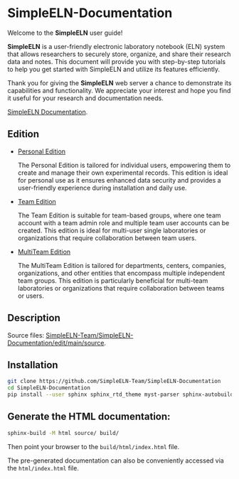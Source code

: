 # SimpleELN-Documentation

Welcome to the **SimpleELN** user guide! 

**SimpleELN** is a user-friendly electronic laboratory notebook (ELN) system that allows researchers to securely store, organize, and share their research data and notes. This document will provide you with step-by-step tutorials to help you get started with SimpleELN and utilize its features efficiently.

Thank you for giving the **SimpleELN** web server a chance to demonstrate its capabilities and functionality. We appreciate your interest and hope you find it useful for your research and documentation needs.

[SimpleELN Documentation](https://simpleeln-documentation.readthedocs.io/en/latest/index.html).

## Edition

  - [Personal Edition](https://github.com/SimpleELN-Team/SimpleELN-Personal)
    
    The Personal Edition is tailored for individual users, empowering them to create and manage their own experimental records. This edition is ideal for personal use as it ensures enhanced data security and provides a user-friendly experience during installation and daily use.
  - [Team Edition](https://github.com/SimpleELN-Team/SimpleELN-Team)
    
    The Team Edition is suitable for team-based groups, where one team account with a team admin role and multiple team user accounts can be created. This edition is ideal for multi-user single laboratories or organizations that require collaboration between team users.
  - [MultiTeam Edition](https://github.com/SimpleELN-Team/SimpleELN-MultiTeam)
    
    The MultiTeam Edition is tailored for departments, centers, companies, organizations, and other entities that encompass multiple independent team groups. This edition is particularly beneficial for multi-team laboratories or organizations that require collaboration between teams or users.

## Description

Source files: [SimpleELN-Team/SimpleELN-Documentation/edit/main/source](https://github.com/SimpleELN-Team/SimpleELN-Documentation/tree/main/source).

## Installation

~~~bash
git clone https://github.com/SimpleELN-Team/SimpleELN-Documentation
cd SimpleELN-Documentation
pip install --user sphinx sphinx_rtd_theme myst-parser sphinx-autobuild sphinx-design
~~~

## Generate the HTML documentation:

~~~bash
sphinx-build -M html source/ build/
~~~

Then point your browser to the `build/html/index.html` file.

The pre-generated documentation can also be conveniently accessed via the `html/index.html` file.

